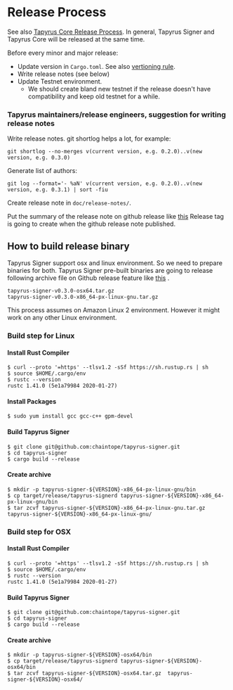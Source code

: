 Release Process
===============

See also [Tapyrus Core Release Process](https://github.com/chaintope/tapyrus-core/blob/master/doc/release-process.md). In general, Tapyrus Signer and Tapyrus Core will be released at the same 
time.

Before every minor and major release:

* Update version in `Cargo.toml`. See also [vertioning rule](https://github.com/chaintope/tapyrus-core/blob/master/doc/tapyrus/versioning_rule.md).
* Write release notes (see below)
* Update Testnet environment. 
     * We should create bland new testnet if the release doesn't have compatibility and keep old testnet for a while.

### Tapyrus maintainers/release engineers, suggestion for writing release notes

Write release notes. git shortlog helps a lot, for example:

    git shortlog --no-merges v(current version, e.g. 0.2.0)..v(new version, e.g. 0.3.0)

Generate list of authors:

    git log --format='- %aN' v(current version, e.g. 0.2.0)..v(new version, e.g. 0.3.1) | sort -fiu

Create release note in `doc/release-notes/`.

Put the summary of the release note on github release like [this](https://github.com/chaintope/tapyrus-signer/releases/tag/v0.3.0)
Release tag is going to create when the github release note published.

## How to build release binary

Tapyrus Signer support osx and linux environment. So we need to prepare binaries for both. Tapyrus Signer pre-built binaries are going to release following archive file on Github release feature like [this](https://github.com/chaintope/tapyrus-signer/releases/tag/v0.3.0) . 

```
tapyrus-signer-v0.3.0-osx64.tar.gz
tapyrus-signer-v0.3.0-x86_64-px-linux-gnu.tar.gz
```

This process assumes on Amazon Linux 2 environment. However it might work on any other Linux environment.

### Build step for Linux

#### Install Rust Compiler

```
$ curl --proto '=https' --tlsv1.2 -sSf https://sh.rustup.rs | sh
$ source $HOME/.cargo/env
$ rustc --version
rustc 1.41.0 (5e1a79984 2020-01-27)
```

#### Install Packages

```$xslt
$ sudo yum install gcc gcc-c++ gpm-devel
```

#### Build Tapyrus Signer

```
$ git clone git@github.com:chaintope/tapyrus-signer.git
$ cd tapyrus-signer
$ cargo build --release
```

#### Create archive

```
$ mkdir -p tapyrus-signer-${VERSION}-x86_64-px-linux-gnu/bin
$ cp target/release/tapyrus-signerd tapyrus-signer-${VERSION}-x86_64-px-linux-gnu/bin
$ tar zcvf tapyrus-signer-${VERSION}-x86_64-px-linux-gnu.tar.gz tapyrus-signer-${VERSION}-x86_64-px-linux-gnu/
```

### Build step for OSX

#### Install Rust Compiler

```
$ curl --proto '=https' --tlsv1.2 -sSf https://sh.rustup.rs | sh
$ source $HOME/.cargo/env
$ rustc --version
rustc 1.41.0 (5e1a79984 2020-01-27)
```

#### Build Tapyrus Signer

```
$ git clone git@github.com:chaintope/tapyrus-signer.git
$ cd tapyrus-signer
$ cargo build --release
```

#### Create archive

```
$ mkdir -p tapyrus-signer-${VERSION}-osx64/bin
$ cp target/release/tapyrus-signerd tapyrus-signer-${VERSION}-osx64/bin
$ tar zcvf tapyrus-signer-${VERSION}-osx64.tar.gz  tapyrus-signer-${VERSION}-osx64/
```

